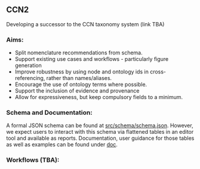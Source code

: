 ## CCN2
Developing a successor to the CCN taxonomy system (link TBA)

### Aims: 
 - Split nomenclature recommendations from schema.
 - Support existing use cases and workflows - particularly figure generation
 - Improve robustness by using node and ontology ids in cross-referencing, rather than names/aliases.
 - Encourage the use of ontology terms where possible.
 - Support the inclusion of evidence and provenance
 - Allow for expressiveness, but keep compulsory fields to a minimum.
 
 
### Schema and Documentation:
A formal JSON schema can be found at [src/schema/schema.json](src/schema/schema.json).  However, we expect users to interact with this schema via flattened tables in an editor tool and available as reports.  Documentation, user guidance for those tables as well as examples can be found under [doc](doc).


### Workflows (TBA):

